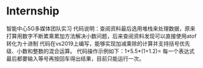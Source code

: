 # Internship
智能中心5G多媒体团队实习
代码说明：查阅资料最后选用堆栈来处理数据，原来打算用数字不断累乘累加方法解决小数问题，后来查阅资料发现可以直接使用atof转化为十进制
代码在vs2019上编写，能够实现加减乘除的计算并支持括号优先级、小数和整数的混合运算。
代码操作示例如下：1+5.5*(1+1.2)=
每一个表达式最后都要输入等号再按回车得出结果，目前只能运行一次。


